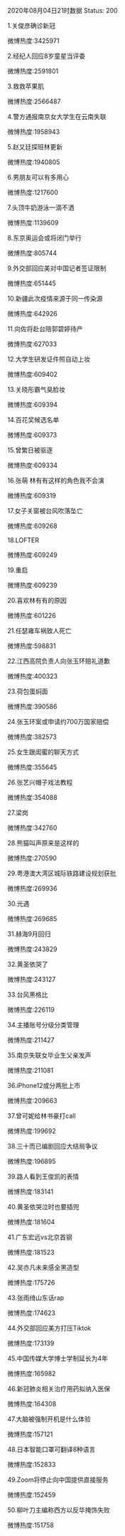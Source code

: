 2020年08月04日21时数据
Status: 200

1.关俊彦确诊新冠

微博热度:3425971

2.经纪人回应8岁童星当评委

微博热度:2591801

3.救救苹果肌

微博热度:2566487

4.警方通报南京女大学生在云南失联

微博热度:1958943

5.赵又廷探班林更新

微博热度:1940805

6.男朋友可以有多用心

微博热度:1217600

7.头顶牛奶游泳一滴不洒

微博热度:1139609

8.东京奥运会或将闭门举行

微博热度:805744

9.外交部回应美对中国记者签证限制

微博热度:651445

10.新疆此次疫情来源于同一传染源

微博热度:642926

11.向佐将赴台陪郭碧婷待产

微博热度:627033

12.大学生研发证件照自动上妆

微博热度:609402

13.关晓彤霸气臭脸妆

微博热度:609394

14.百花奖候选名单

微博热度:609373

15.曾繁日被驱逐

微博热度:609334

16.张萌 林有有这样的角色我不会演

微博热度:609319

17.女子关窗被台风吹落坠亡

微博热度:609268

18.LOFTER

微博热度:609249

19.重启

微博热度:609239

20.喜欢林有有的原因

微博热度:601226

21.任瑟雍车祸致人死亡

微博热度:598831

22.江西高院负责人向张玉环赔礼道歉

微博热度:400323

23.荷包蛋焖面

微博热度:390586

24.张玉环案或申请约700万国家赔偿

微博热度:382573

25.女生跟闺蜜的聊天方式

微博热度:355645

26.张艺兴帽子戏法教程

微博热度:354088

27.梁岗

微博热度:342760

28.熊猫叫声原来是这样的

微博热度:270590

29.粤港澳大湾区城际铁路建设规划获批

微博热度:269936

30.光遇

微博热度:269685

31.赫海9月回归

微博热度:243829

32.黄圣依哭了

微博热度:243127

33.台风黑格比

微博热度:226119

34.主播账号分级分类管理

微博热度:211427

35.南京失联女毕业生父亲发声

微博热度:211081

36.iPhone12或分两批上市

微博热度:209663

37.曾可妮给林书豪打call

微博热度:199692

38.三十而已编剧回应大结局争议

微博热度:196895

39.路人看到王俊凯的表情

微博热度:183141

40.黄圣依哭泣时也要插兜

微博热度:181604

41.广东宏远vs北京首钢

微博热度:181523

42.吴亦凡未来感全黑造型

微博热度:175726

43.张雨绮山东话rap

微博热度:174623

44.外交部回应美方打压Tiktok

微博热度:173139

45.中国传媒大学博士学制延长为4年

微博热度:165982

46.新冠肺炎相关治疗用药拟纳入医保

微博热度:164308

47.大脑被强制开机是什么体验

微博热度:157121

48.日本智能口罩可翻译8种语言

微博热度:152833

49.Zoom将停止向中国提供直接服务

微博热度:152459

50.柳叶刀主编称西方以反华掩饰失败

微博热度:151758

